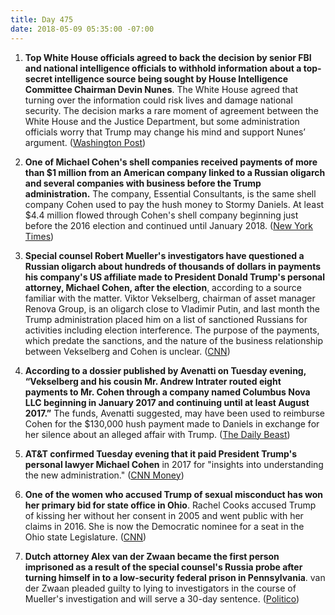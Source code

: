 ```yaml
---
title: Day 475
date: 2018-05-09 05:35:00 -07:00
---
```


1. **Top White House officials agreed to back the decision by senior FBI and national intelligence officials to withhold information about a top-secret intelligence source being sought by House Intelligence Committee Chairman Devin Nunes**. The White House agreed that turning over the information could risk lives and damage national security. The decision marks a rare moment of agreement between the White House and the Justice Department, but some administration officials worry that Trump may change his mind and support Nunes’ argument. ([Washington Post](https://www.washingtonpost.com/politics/risk-to-intelligence-source-who-aided-russia-investigation-at-center-of-latest-showdown-between-nunes-and-justice-dept/2018/05/08/d6fb66f8-5223-11e8-abd8-265bd07a9859_story.html?noredirect=on&utm_term=.9a5e5ca0ab71))

2. **One of Michael Cohen's shell companies received payments of more than $1 million from an American company linked to a Russian oligarch and several companies with business before the Trump administration.** The company, Essential Consultants, is the same shell company Cohen used to pay the hush money to Stormy Daniels. At least $4.4 million flowed through Cohen's shell company beginning just before the 2016 election and continued until January 2018. ([New York Times](https://www.nytimes.com/2018/05/08/us/politics/michael-cohen-shell-company-payments.html))

3. **Special counsel Robert Mueller's investigators have questioned a Russian oligarch about hundreds of thousands of dollars in payments his company's US affiliate made to President Donald Trump's personal attorney, Michael Cohen, after the election**, according to a source familiar with the matter. Viktor Vekselberg, chairman of asset manager Renova Group, is an oligarch close to Vladimir Putin, and last month the Trump administration placed him on a list of sanctioned Russians for activities including election interference. The purpose of the payments, which predate the sanctions, and the nature of the business relationship between Vekselberg and Cohen is unclear. ([CNN](https://www.cnn.com/2018/05/08/politics/robert-mueller-russian-oligarch-payments-michael-cohen/index.html))

4. **According to a dossier published by Avenatti on Tuesday evening, “Vekselberg and his cousin Mr. Andrew Intrater routed eight payments to Mr. Cohen through a company named Columbus Nova LLC beginning in January 2017 and continuing until at least August 2017.”** The funds, Avenatti suggested, may have been used to reimburse Cohen for the $130,000 hush payment made to Daniels in exchange for her silence about an alleged affair with Trump. ([The Daily Beast](https://www.thedailybeast.com/michael-cohen-took-cash-from-russian-oligarch-after-election))

5. **AT&T confirmed Tuesday evening that it paid President Trump's personal lawyer Michael Cohen** in 2017 for "insights into understanding the new administration." ([CNN Money](http://money.cnn.com/2018/05/08/media/att-michael-cohen-consulting-payments/index.html))

6. **One of the women who accused Trump of sexual misconduct has won her primary bid for state office in Ohio**. Rachel Cooks accused Trump of kissing her without her consent in 2005 and went public with her claims in 2016. She is now the Democratic nominee for a seat in the Ohio state Legislature. ([CNN](https://www.cnn.com/2018/05/08/politics/rachel-crooks-ohio/index.html))

7. **Dutch attorney Alex van der Zwaan became the first person imprisoned as a result of the special counsel's Russia probe after turning himself in to a low-security federal prison in Pennsylvania**. van der Zwaan pleaded guilty to lying to investigators in the course of Mueller's investigation and will serve a 30-day sentence. ([Politico](https://www.politico.com/story/2018/05/08/russia-probe-prison-mueller-zwaan-574609))